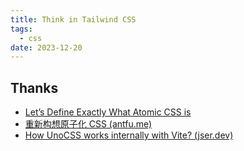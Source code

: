 ```yaml
---
title: Think in Tailwind CSS
tags:
  - css
date: 2023-12-20
---
```





## Thanks

- [Let’s Define Exactly What Atomic CSS is](https://css-tricks.com/lets-define-exactly-atomic-css/)
- [重新构想原子化 CSS (antfu.me)](https://antfu.me/posts/reimagine-atomic-css-zh)
- [How UnoCSS works internally with Vite? (jser.dev)](https://jser.dev/2023-09-17-how-unocss-works-with-vite/)